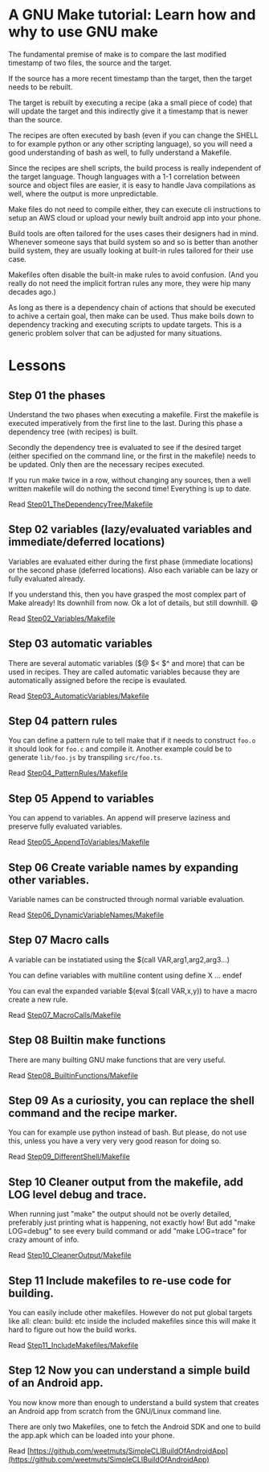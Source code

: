 # A GNU Make tutorial: Learn how and why to use GNU make

The fundamental premise of make is to compare the last modified
timestamp of two files, the source and the target.

If the source has a more recent timestamp than the target, then the
target needs to be rebuilt.

The target is rebuilt by executing a recipe (aka a small piece of
code) that will update the target and this indirectly give it a
timestamp that is newer than the source.

The recipes are often executed by bash (even if you can change the
SHELL to for example python or any other scripting language), so you
will need a good understanding of bash as well, to fully understand a
Makefile.

Since the recipes are shell scripts, the build process is really
independent of the target language. Though languages with a 1-1
correlation between source and object files are easier, it is easy to
handle Java compilations as well, where the output is more
unpredictable.

Make files do not need to compile either, they can execute cli
instructions to setup an AWS cloud or upload your newly built android
app into your phone.

Build tools are often tailored for the uses cases their designers had
in mind.  Whenever someone says that build system so and so is better
than another build system, they are usually looking at built-in rules
tailored for their use case.

Makefiles often disable the built-in make rules to avoid confusion.
(And you really do not need the implicit fortran rules any more, they were
hip many decades ago.)

As long as there is a dependency chain of actions that should be
executed to achive a certain goal, then make can be used.  Thus make
boils down to dependency tracking and executing scripts to update
targets.  This is a generic problem solver that can be adjusted for
many situations.

# Lessons

## Step 01 the phases

Understand the two phases when executing a makefile.
First the makefile is executed imperatively from the first line to the last.
During this phase a dependency tree (with recipes) is built.

Secondly the dependency tree is evaluated to see if the desired target
(either specified on the command line, or the first in the makefile)
needs to be updated. Only then are the necessary recipes executed.

If you run make twice in a row, without changing any sources, then
a well written makefile will do nothing the second time! Everything is
up to date.

Read [Step01_TheDependencyTree/Makefile](Step01_TheDependencyTree/Makefile)

## Step 02 variables (lazy/evaluated variables and immediate/deferred locations)

Variables are evaluated either during the first phase (immediate
locations) or the second phase (deferred locations).  Also each
variable can be lazy or fully evaluated already.

If you understand this, then you have grasped the most complex part of
Make already! Its downhill from now. Ok a lot of details, but still downhill. :smile:

Read [Step02_Variables/Makefile](Step02_Variables/Makefile)

## Step 03 automatic variables

There are several automatic variables ($@ $< $^ and more) that can be
used in recipes. They are called automatic variables because they are
automatically assigned before the recipe is evaulated.

Read [Step03_AutomaticVariables/Makefile](Step03_AutomaticVariables/Makefile)

## Step 04 pattern rules

You can define a pattern rule to tell make that if it needs to construct
`foo.o` it should look for `foo.c` and compile it. Another example could be
to generate `lib/foo.js` by transpiling `src/foo.ts`.

Read [Step04_PatternRules/Makefile](Step04_PatternRules/Makefile)

## Step 05 Append to variables

You can append to variables. An append will preserve laziness and
preserve fully evaluated variables.

Read [Step05_AppendToVariables/Makefile](Step05_AppendToVariables/Makefile)

## Step 06 Create variable names by expanding other variables.

Variable names can be constructed through normal variable evaluation.

Read [Step06_DynamicVariableNames/Makefile](Step06_DynamicVariableNames/Makefile)

## Step 07 Macro calls

A variable can be instatiated using the $(call VAR,arg1,arg2,arg3...)

You can define variables with multiline content using define X ... endef

You can eval the expanded variable $(eval $(call VAR,x,y)) to have
a macro create a new rule.

Read [Step07_MacroCalls/Makefile](Step07_MacroCalls/Makefile)

## Step 08 Builtin make functions

There are many builting GNU make functions that are very useful.

Read [Step08_BuiltinFunctions/Makefile](Step08_BuiltinFunctions/Makefile)

## Step 09 As a curiosity, you can replace the shell command and the recipe marker.

You can for example use python instead of bash. But please, do not use this,
unless you have a very very very good reason for doing so.

Read [Step09_DifferentShell/Makefile](Step09_DifferentShell/Makefile)

## Step 10 Cleaner output from the makefile, add LOG level debug and trace.

When running just "make" the output should not be overly detailed, preferably just
printing what is happening, not exactly how! But add "make LOG=debug"
to see every build command or add "make LOG=trace" for crazy amount of info.

Read [Step10_CleanerOutput/Makefile](Step10_CleanerOutput/Makefile)

## Step 11 Include makefiles to re-use code for building.

You can easily include other makefiles. However do not put global targets
like all: clean: build: etc inside the included makefiles since
this will make it hard to figure out how the build works.

Read [Step11_IncludeMakefiles/Makefile](Step11_IncludeMakefiles/Makefile)

## Step 12 Now you can understand a simple build of an Android app.

You now know more than enough to understand a build system that creates
an Android app from scratch from the GNU/Linux command line.

There are only two Makefiles, one to fetch the Android SDK and
one to build the app.apk which can be loaded into your phone.

Read [https://github.com/weetmuts/SimpleCLIBuildOfAndroidApp](https://github.com/weetmuts/SimpleCLIBuildOfAndroidApp)
